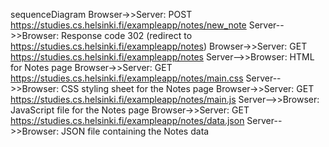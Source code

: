 sequenceDiagram
Browser->>Server: POST https://studies.cs.helsinki.fi/exampleapp/notes/new_note
Server-->>Browser: Response code 302 (redirect to https://studies.cs.helsinki.fi/exampleapp/notes)
Browser->>Server: GET https://studies.cs.helsinki.fi/exampleapp/notes
Server-->>Browser: HTML for Notes page
Browser->>Server: GET https://studies.cs.helsinki.fi/exampleapp/notes/main.css
Server-->>Browser: CSS styling sheet for the Notes page
Browser->>Server: GET https://studies.cs.helsinki.fi/exampleapp/notes/main.js
Server-->>Browser: JavaScript file for the Notes page
Browser->>Server: GET https://studies.cs.helsinki.fi/exampleapp/notes/data.json
Server-->>Browser: JSON file containing the Notes data
```
